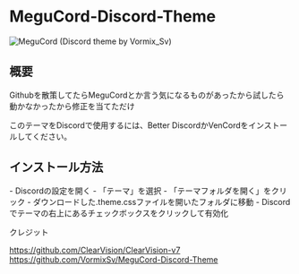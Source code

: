 # MeguCord-Discord-Theme
![MeguCord (Discord theme by Vormix_Sv)](https://github.com/VormixSv/MeguCord-Discord-Theme/assets/101508835/64207af4-e8c9-4373-9459-3fa8860e42d9)
<h2>概要</h2>
Githubを散策してたらMeguCordとか言う気になるものがあったから試したら動かなかったから修正を当てただけ

このテーマをDiscordで使用するには、Better DiscordかVenCordをインストールしてください。

<h2>インストール方法</h2>
- Discordの設定を開く
- 「テーマ」を選択
- 「テーマフォルダを開く」をクリック
- ダウンロードした.theme.cssファイルを開いたフォルダに移動
- Discordでテーマの右上にあるチェックボックスをクリックして有効化

クレジット

https://github.com/ClearVision/ClearVision-v7
https://github.com/VormixSv/MeguCord-Discord-Theme
